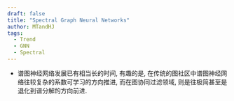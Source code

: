 ```yaml
---
draft: false
title: "Spectral Graph Neural Networks"
author: MTandHJ
tags:
  - Trend
  - GNN
  - Spectral
---
```


- 谱图神经网络发展已有相当长的时间, 有趣的是, 在传统的图社区中谱图神经网络往较复杂的系数可学习的方向推进, 而在图协同过滤领域, 则是往极简甚至是退化到谱分解的方向前进.

<!-- 使用更高效的CSS加载方式 -->
<link rel="stylesheet" href="/css/timeline.css">

<div id="timeline">
  <!-- 时间线将由 JavaScript 自动生成 -->
</div>

<script>
// 时间线数据
window.timelineData = [

  {
    "date": "2025-05-01",
    "title": "ChebyCF",
    "description": "基于 Chebyshev 多项式, 多项式通过插值得到 (正主是 ChebNetII)",
    "paperUrl": "https://arxiv.org/abs/2505.00552",
    "importance": "emmm"
  },

  {
    "date": "2024-04-18",
    "title": "ReSN",
    "description": "理论分析了低频与流行度的关系, 探究了训练过程中的变化, 并提出了一种谱正则化工具",
    "paperUrl": "https://arxiv.org/abs/2404.12008",
    "importance": "novel"
  },

  {
    "date": "2023-12-14",
    "title": "DSF",
    "description": "可学习的 Layer weights (per node)",
    "paperUrl": "https://arxiv.org/abs/2312.09041",
    "importance": "emmm"
  },

  {
    "date": "2023-06-06",
    "title": "JGCF",
    "description": "JacobiConv 在协同过滤上的应用, 对于频谱的定量分析比较有意思",
    "paperUrl": "https://arxiv.org/abs/2306.03624",
    "importance": "novel"
  },

  {
    "date": "2023-02-24",
    "title": "FavardGNN",
    "description": "可学习的最优多项式基",
    "paperUrl": "https://arxiv.org/abs/2302.12432",
    "importance": "novel"
  },

  {
    "date": "2022-11-17",
    "title": "BSPM",
    "description": "基于谱分解的协同过滤, 蹭了扩散模型的热度",
    "paperUrl": "https://arxiv.org/abs/2211.09324",
    "importance": "novel"
  },

  {
    "date": "2022-08-26",
    "title": "SVD-GCN",
    "description": "基于谱分解的协同过滤",
    "paperUrl": "https://arxiv.org/abs/2208.12689",
    "importance": "emmm"
  },

  {
    "date": "2022-06-10",
    "title": "Understanding convolution on graphs via energies",
    "description": "从 Dirichlet energy 角度理解 GNN 的 smoothing 和 sharpening",
    "paperUrl": "https://arxiv.org/pdf/2206.10991",
    "importance": "novel"
  },

  {
    "date": "2022-05-23",
    "title": "JacobiConv",
    "description": "Jacobi 多项式为基础的 Spectral GNN",
    "paperUrl": "https://arxiv.org/abs/2205.11172",
    "importance": "emmm"
  },

  {
    "date": "2022-04-24",
    "title": "GDE",
    "description": "基于谱分解的协同过滤, 同时强调高频的重要性",
    "paperUrl": "https://arxiv.org/abs/2204.11346",
    "importance": "novel"
  },

  {
    "date": "2022-02-04",
    "title": "ChebyNetII",
    "description": "分析 ChebyNet 的训练问题并改进",
    "paperUrl": "https://arxiv.org/abs/2202.03580",
    "importance": "emmm"
  },

  {
    "date": "2022-01-01",
    "title": "PA-GNN",
    "description": "可学习的 Layer weights (per node)",
    "paperUrl": "https://dynn-icml2022.github.io/spapers/paper_6.pdf",
    "importance": "emmm"
  },

  {
    "date": "2021-10-28",
    "title": "UltraGCN",
    "description": "协同过滤, 强调低频的重要性",
    "paperUrl": "https://arxiv.org/abs/2110.15114",
    "importance": "novel"
  },

  {
    "date": "2021-08-07",
    "title": "GF-CF",
    "description": "重燃基于谱分解的协同过滤, 强调低频的重要性",
    "paperUrl": "https://arxiv.org/abs/2108.07567",
    "importance": "seminal"
  },

  {
    "date": "2021-07-05",
    "title": "Elastic GNN",
    "description": "L2 的图正则化推广到 Elastic 正则",
    "paperUrl": "https://arxiv.org/abs/2107.06996",
    "importance": "emmm"
  },

  {
    "date": "2021-01-28",
    "title": "Interpreting and Unifying Graph Neural Networks with An Optimization Framewor",
    "description": "统一的图则化框架",
    "paperUrl": "https://arxiv.org/abs/2101.11859",
    "importance": "novel"
  },

  {
    "date": "2020-10-27",
    "title": "C&S",
    "description": "Label propagation",
    "paperUrl": "https://arxiv.org/abs/2010.13993",
    "importance": "emmm"
  },

  {
    "date": "2020-10-05",
    "title": "A Unified View on Graph Neural Networks as Graph Signal Denoising",
    "description": "统一的图则化框架",
    "paperUrl": "https://arxiv.org/abs/2010.01777",
    "importance": "novel"
  },

  {
    "date": "2020-02-06",
    "title": "LightGCN",
    "description": "协同过滤上的图神经网络的简化",
    "paperUrl": "https://arxiv.org/abs/2002.02126",
    "importance": "seminal"
  },

  {
    "date": "2020-01-14",
    "title": "GPR-GNN",
    "description": "可学习 Layer weights",
    "paperUrl": "https://arxiv.org/abs/2006.07988",
    "importance": "emmm"
  },

  {
    "date": "2019-02-19",
    "title": "SGC",
    "description": "图神经网络的简化",
    "paperUrl": "https://arxiv.org/abs/1902.07153",
    "importance": "novel"
  },

  {
    "date": "2018-10-14",
    "title": "APPNP",
    "description": "PageRank for GCN",
    "paperUrl": "https://arxiv.org/abs/1810.05997",
    "importance": "novel"
  },

  {
    "date": "2016-09-09",
    "title": "GCN",
    "description": "GCN 开山之作",
    "paperUrl": "https://arxiv.org/abs/1609.02907",
    "importance": "seminal"
  },

  {
    "date": "2016-06-30",
    "title": "ChebyNet",
    "description": "Chebyshev 多项式为基础的 Spectral GNN",
    "paperUrl": "https://arxiv.org/abs/1606.09375",
    "importance": "seminal"
  },

  {
    "date": "2014-03-05",
    "title": "Signal denoising on graphs via graph filtering",
    "description": "图正则化用于去噪",
    "paperUrl": "https://ieeexplore.ieee.org/document/7032244",
    "importance": "emmm"
  },

  {
    "date": "2013-12-21",
    "title": "Spectral GCN",
    "description": "开山之作",
    "paperUrl": "https://arxiv.org/abs/1312.6203",
    "importance": "seminal"
  },

  {
    "date": "2003-06-01",
    "title": "Learning with Local and Global Consistency",
    "description": "图正则化用于半监督学习",
    "paperUrl": "https://proceedings.neurips.cc/paper_files/paper/2003/file/87682805257e619d49b8e0dfdc14affa-Paper.pdf",
    "importance": "seminal"
  },

];
</script>

<!-- 使用defer属性延迟执行脚本，不阻塞页面渲染 -->
<script src="/js/timeline.js" defer></script>